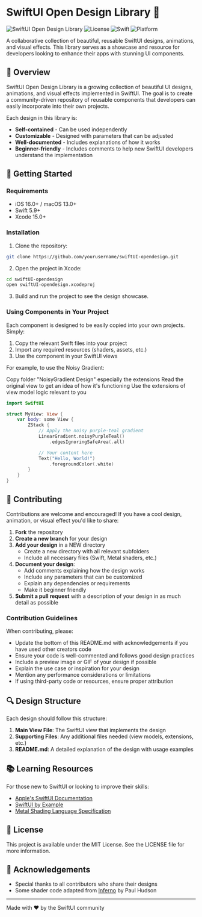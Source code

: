 # SwiftUI Open Design Library 🎨

![SwiftUI Open Design Library](https://img.shields.io/badge/SwiftUI-Open%20Design-blue)
![License](https://img.shields.io/badge/license-MIT-green)
![Swift](https://img.shields.io/badge/Swift-5.9%2B-orange)
![Platform](https://img.shields.io/badge/platform-iOS%20%7C%20macOS-lightgrey)

A collaborative collection of beautiful, reusable SwiftUI designs, animations, and visual effects. This library serves as a showcase and resource for developers looking to enhance their apps with stunning UI components.

## 🌟 Overview

SwiftUI Open Design Library is a growing collection of beautiful UI designs, animations, and visual effects implemented in SwiftUI. The goal is to create a community-driven repository of reusable components that developers can easily incorporate into their own projects.

Each design in this library is:

- **Self-contained** - Can be used independently
- **Customizable** - Designed with parameters that can be adjusted
- **Well-documented** - Includes explanations of how it works
- **Beginner-friendly** - Includes comments to help new SwiftUI developers understand the implementation

## 🚀 Getting Started

### Requirements

- iOS 16.0+ / macOS 13.0+
- Swift 5.9+
- Xcode 15.0+

### Installation

1. Clone the repository:

```bash
git clone https://github.com/yourusername/swiftUI-opendesign.git
```

2. Open the project in Xcode:

```bash
cd swiftUI-opendesign
open swiftUI-opendesign.xcodeproj
```

3. Build and run the project to see the design showcase.

### Using Components in Your Project

Each component is designed to be easily copied into your own projects. Simply:

1. Copy the relevant Swift files into your project
2. Import any required resources (shaders, assets, etc.)
3. Use the component in your SwiftUI views

For example, to use the Noisy Gradient:

Copy folder "NoisyGradient Design" especially the extensions
Read the original view to get an idea of how it's functioning
Use the extensions of view model logic relevant to you

```swift
import SwiftUI

struct MyView: View {
    var body: some View {
        ZStack {
            // Apply the noisy purple-teal gradient
            LinearGradient.noisyPurpleTeal()
                .edgesIgnoringSafeArea(.all)

            // Your content here
            Text("Hello, World!")
                .foregroundColor(.white)
        }
    }
}
```

## 🤝 Contributing

Contributions are welcome and encouraged! If you have a cool design, animation, or visual effect you'd like to share:

1. **Fork** the repository
2. **Create a new branch** for your design
3. **Add your design** in a NEW directory
   - Create a new directory with all relevant subfolders
   - Include all necessary files (Swift, Metal shaders, etc.)
4. **Document your design**:
   - Add comments explaining how the design works
   - Include any parameters that can be customized
   - Explain any dependencies or requirements
   - Make it beginner friendly
5. **Submit a pull request** with a description of your design in as much detail as possible

### Contribution Guidelines

When contributing, please:

- Update the bottom of this README.md with acknowledgements if you have used other creators code
- Ensure your code is well-commented and follows good design practices
- Include a preview image or GIF of your design if possible
- Explain the use case or inspiration for your design
- Mention any performance considerations or limitations
- If using third-party code or resources, ensure proper attribution

## 🔍 Design Structure

Each design should follow this structure:

1. **Main View File**: The SwiftUI view that implements the design
2. **Supporting Files**: Any additional files needed (view models, extensions, etc.)
3. **README.md**: A detailed explanation of the design with usage examples

## 📚 Learning Resources

For those new to SwiftUI or looking to improve their skills:

- [Apple's SwiftUI Documentation](https://developer.apple.com/documentation/swiftui)
- [SwiftUI by Example](https://www.hackingwithswift.com/quick-start/swiftui)
- [Metal Shading Language Specification](https://developer.apple.com/metal/Metal-Shading-Language-Specification.pdf)

## 📄 License

This project is available under the MIT License. See the LICENSE file for more information.

## 🙏 Acknowledgements

- Special thanks to all contributors who share their designs
- Some shader code adapted from [Inferno](https://github.com/twostraws/Inferno) by Paul Hudson

---

Made with ❤️ by the SwiftUI community
